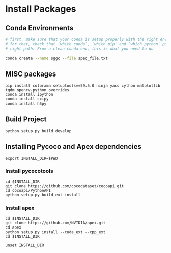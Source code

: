 # Install Packages

## Conda Environments

``` bash
# first, make sure that your conda is setup properly with the right environment
# for that, check that `which conda`, `which pip` and `which python` points to the
# right path. From a clean conda env, this is what you need to do

conda create --name sggc --file spec_file.txt
```

## MISC packages
```
pip install colorama setuptools==59.5.0 ninja yacs cython matplotlib tqdm opencv-python overrides
conda install ipython
conda install scipy
conda install h5py
```

## Build Project
```
python setup.py build develop
```


## Installing Pycoco and Apex dependencies 
```
export INSTALL_DIR=$PWD
```

### Install pycocotools
```
cd $INSTALL_DIR
git clone https://github.com/cocodataset/cocoapi.git
cd cocoapi/PythonAPI
python setup.py build_ext install
```

### Install apex
```
cd $INSTALL_DIR
git clone https://github.com/NVIDIA/apex.git
cd apex
python setup.py install --cuda_ext --cpp_ext
cd $INSTALL_DIR
```

```
unset INSTALL_DIR
```



